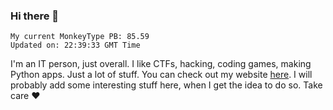 ### Hi there 👋
<!-- PB START -->
```
My current MonkeyType PB: 85.59
Updated on: 22:39:33 GMT Time
```
<!-- PB END -->
I'm an IT person, just overall. I like CTFs, hacking, coding games, making Python apps. Just a lot of stuff.
You can check out my website [here](https://skill3472.github.io/).
I will probably add some interesting stuff here, when I get the idea to do so. Take care ❤️
